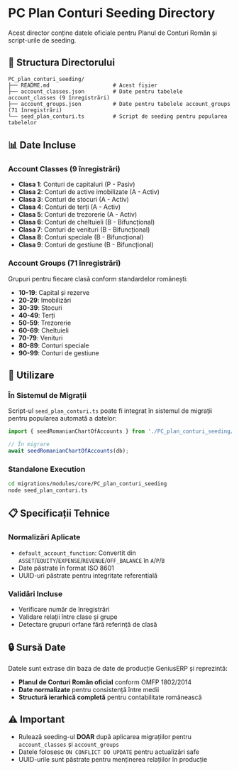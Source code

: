 # PC Plan Conturi Seeding Directory

Acest director conține datele oficiale pentru Planul de Conturi Român și script-urile de seeding.

## 📁 Structura Directorului

```
PC_plan_conturi_seeding/
├── README.md                    # Acest fișier
├── account_classes.json         # Date pentru tabelele account_classes (9 înregistrări)
├── account_groups.json          # Date pentru tabelele account_groups (71 înregistrări)
└── seed_plan_conturi.ts         # Script de seeding pentru popularea tabelelor
```

## 📊 Date Incluse

### Account Classes (9 înregistrări)
- **Clasa 1**: Conturi de capitaluri (P - Pasiv)
- **Clasa 2**: Conturi de active imobilizate (A - Activ)
- **Clasa 3**: Conturi de stocuri (A - Activ)
- **Clasa 4**: Conturi de terți (A - Activ)
- **Clasa 5**: Conturi de trezorerie (A - Activ)
- **Clasa 6**: Conturi de cheltuieli (B - Bifuncțional)
- **Clasa 7**: Conturi de venituri (B - Bifuncțional)
- **Clasa 8**: Conturi speciale (B - Bifuncțional)
- **Clasa 9**: Conturi de gestiune (B - Bifuncțional)

### Account Groups (71 înregistrări)
Grupuri pentru fiecare clasă conform standardelor românești:
- **10-19**: Capital și rezerve
- **20-29**: Imobilizări
- **30-39**: Stocuri
- **40-49**: Terți
- **50-59**: Trezorerie
- **60-69**: Cheltuieli
- **70-79**: Venituri
- **80-89**: Conturi speciale
- **90-99**: Conturi de gestiune

## 🔧 Utilizare

### În Sistemul de Migrații
Script-ul `seed_plan_conturi.ts` poate fi integrat în sistemul de migrații pentru popularea automată a datelor:

```typescript
import { seedRomanianChartOfAccounts } from './PC_plan_conturi_seeding/seed_plan_conturi';

// În migrare
await seedRomanianChartOfAccounts(db);
```

### Standalone Execution
```bash
cd migrations/modules/core/PC_plan_conturi_seeding
node seed_plan_conturi.ts
```

## 📋 Specificații Tehnice

### Normalizări Aplicate
- `default_account_function`: Convertit din `ASSET`/`EQUITY`/`EXPENSE`/`REVENUE`/`OFF_BALANCE` în `A`/`P`/`B`
- Date păstrate în format ISO 8601
- UUID-uri păstrate pentru integritate referentială

### Validări Incluse
- Verificare număr de înregistrări
- Validare relații între clase și grupe
- Detectare grupuri orfane fără referință de clasă

## 🔒 Sursă Date

Datele sunt extrase din baza de date de producție GeniusERP și reprezintă:
- **Planul de Conturi Român oficial** conform OMFP 1802/2014
- **Date normalizate** pentru consistență între medii
- **Structură ierarhică completă** pentru contabilitate românească

## ⚠️ Important

- Rulează seeding-ul **DOAR** după aplicarea migrațiilor pentru `account_classes` și `account_groups`
- Datele folosesc `ON CONFLICT DO UPDATE` pentru actualizări safe
- UUID-urile sunt păstrate pentru menținerea relațiilor în producție
